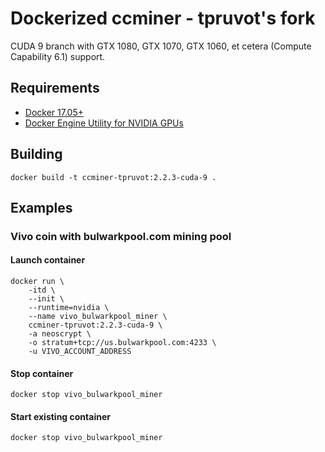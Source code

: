 # Dockerized ccminer - tpruvot's fork
CUDA 9 branch with GTX 1080, GTX 1070, GTX 1060, et cetera (Compute Capability 6.1) support.

## Requirements
- [Docker 17.05+](https://www.docker.com/community-edition#/download)
- [Docker Engine Utility for NVIDIA GPUs](https://github.com/NVIDIA/nvidia-docker)

## Building
```
docker build -t ccminer-tpruvot:2.2.3-cuda-9 .
```

## Examples
### Vivo coin with bulwarkpool.com mining pool
#### Launch container
```
docker run \
    -itd \
    --init \
    --runtime=nvidia \
    --name vivo_bulwarkpool_miner \
    ccminer-tpruvot:2.2.3-cuda-9 \
    -a neoscrypt \
    -o stratum+tcp://us.bulwarkpool.com:4233 \
    -u VIVO_ACCOUNT_ADDRESS
```

#### Stop container
```
docker stop vivo_bulwarkpool_miner
```

#### Start existing container
```
docker stop vivo_bulwarkpool_miner
```
